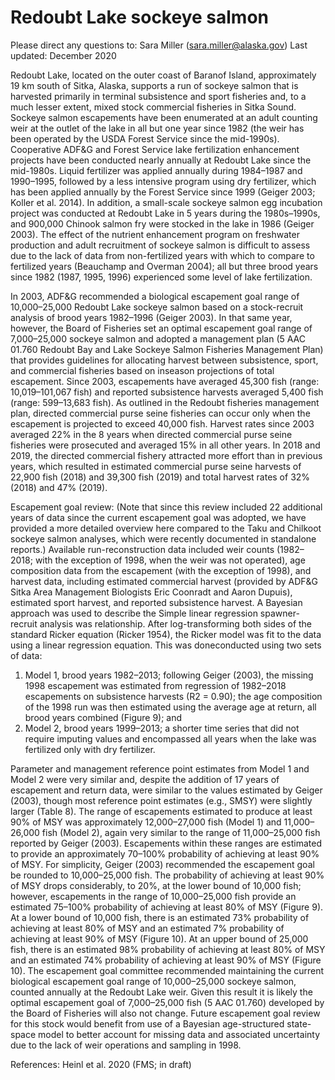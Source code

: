 # Redoubt Lake sockeye salmon
Please direct any questions to: Sara Miller (sara.miller@alaska.gov) 
Last updated: December 2020

Redoubt Lake, located on the outer coast of Baranof Island, approximately 19 km south of Sitka, Alaska, supports a run of sockeye salmon that is harvested primarily in terminal subsistence and sport fisheries and, to a much lesser extent, mixed stock commercial fisheries in Sitka Sound. Sockeye salmon escapements have been enumerated at an adult counting weir at the outlet of the lake in all but one year since 1982 (the weir has been operated by the USDA Forest Service since the mid-1990s). Cooperative ADF&G and Forest Service lake fertilization enhancement projects have been conducted nearly annually at Redoubt Lake since the mid-1980s. Liquid fertilizer was applied annually during 1984–1987 and 1990–1995, followed by a less intensive program using dry fertilizer, which has been applied annually by the Forest Service since 1999 (Geiger 2003; Koller et al. 2014). In addition, a small-scale sockeye salmon egg incubation project was conducted at Redoubt Lake in 5 years during the 1980s–1990s, and 900,000 Chinook salmon fry were stocked in the lake in 1986 (Geiger 2003). The effect of the nutrient enhancement program on freshwater production and adult recruitment of sockeye salmon is difficult to assess due to the lack of data from non-fertilized years with which to compare to fertilized years (Beauchamp and Overman 2004); all but three brood years since 1982 (1987, 1995, 1996) experienced some level of lake fertilization.

In 2003, ADF&G recommended a biological escapement goal range of 10,000–25,000 Redoubt Lake sockeye salmon based on a stock-recruit analysis of brood years 1982–1996 (Geiger 2003). In that same year, however, the Board of Fisheries set an optimal escapement goal range of 7,000–25,000 sockeye salmon and adopted a management plan (5 AAC 01.760 Redoubt Bay and Lake Sockeye Salmon Fisheries Management Plan) that provides guidelines for allocating harvest between subsistence, sport, and commercial fisheries based on inseason projections of total escapement. Since 2003, escapements have averaged 45,300 fish (range: 10,019–101,067 fish) and reported subsistence harvests averaged 5,400 fish (range: 599–13,683 fish). As outlined in the Redoubt fisheries management plan, directed commercial purse seine fisheries can occur only when the escapement is projected to exceed 40,000 fish. Harvest rates since 2003 averaged 22% in the 8 years when directed commercial purse seine fisheries were prosecuted and averaged 15% in all other years. In 2018 and 2019, the directed commercial fishery attracted more effort than in previous years, which resulted in estimated commercial purse seine harvests of 22,900 fish (2018) and 39,300 fish (2019) and total harvest rates of 32% (2018) and 47% (2019).

Escapement goal review: (Note that since this review included 22 additional years of data since the current escapement goal was adopted, we have provided a more detailed overview here compared to the Taku and Chilkoot sockeye salmon analyses, which were recently documented in standalone reports.)   Available run-reconstruction data included weir counts (1982–2018; with the exception of 1998, when the weir was not operated), age composition data from the escapement (with the exception of 1998), and harvest data, including estimated commercial harvest (provided by ADF&G Sitka Area Management Biologists Eric Coonradt and Aaron Dupuis), estimated sport harvest, and reported subsistence harvest. A Bayesian approach was used to describe the Simple linear regression spawner-recruit analysis was relationship. After log-transforming both sides of the standard Ricker equation (Ricker 1954), the Ricker model was fit to the data using a linear regression equation. This was doneconducted using two sets of data:
1.	Model 1, brood years 1982–2013; following Geiger (2003), the missing 1998 escapement was estimated from regression of 1982–2018 escapements on subsistence harvests (R2 = 0.90); the age composition of the 1998 run was then estimated using the average age at return, all brood years combined (Figure 9); and 
2.	Model 2, brood years 1999–2013; a shorter time series that did not require imputing values and encompassed all years when the lake was fertilized only with dry fertilizer.
 
Parameter and management reference point estimates from Model 1 and Model 2 were very similar and, despite the addition of 17 years of escapement and return data, were similar to the values estimated by Geiger (2003), though most reference point estimates (e.g., SMSY) were slightly larger (Table 8). The range of escapements estimated to produce at least 90% of MSY was approximately 12,000–27,000 fish (Model 1) and 11,000–26,000 fish (Model 2), again very similar to the range of 11,000–25,000 fish reported by Geiger (2003). Escapements within these ranges are estimated to provide an approximately 70–100% probability of achieving at least 90% of MSY. For simplicity, Geiger (2003) recommended the escapement goal be rounded to 10,000–25,000 fish. The probability of achieving at least 90% of MSY drops considerably, to 20%, at the lower bound of 10,000 fish; however, escapements in the range of 10,000–25,000 fish provide an estimated 75–100% probability of achieving at least 80% of MSY (Figure 9). At a lower bound of 10,000 fish, there is an estimated 73% probability of achieving at least 80% of MSY and an estimated 7% probability of achieving at least 90% of MSY (Figure 10). At an upper bound of 25,000 fish, there is an estimated 98% probability of achieving at least 80% of MSY and an estimated 74% probability of achieving at least 90% of MSY (Figure 10). The escapement goal committee recommended maintaining the current biological escapement goal range of 10,000–25,000 sockeye salmon, counted annually at the Redoubt Lake weir. Given this result it is likely the optimal escapement goal of 7,000–25,000 fish (5 AAC 01.760) developed by the Board of Fisheries will also not change. Future escapement goal review for this stock would benefit from use of a Bayesian age-structured state-space model to better account for missing data and associated uncertainty due to the lack of weir operations and sampling in 1998.

References: 
Heinl et al. 2020 (FMS; in draft)
